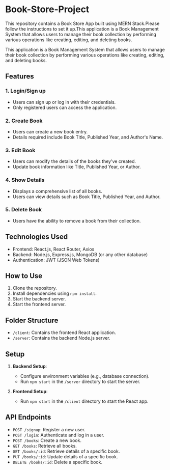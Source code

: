 ﻿# Book-Store-Project

This repository contains a Book Store App built using MERN Stack.Please follow the instructions to set it up.This application is a Book Management System that allows users to manage their book collection by performing various operations like creating, editing, and deleting books.

This application is a Book Management System that allows users to manage their book collection by performing various operations like creating, editing, and deleting books.

## Features

### 1. **Login/Sign up**
   - Users can sign up or log in with their credentials.
   - Only registered users can access the application.

### 2. **Create Book**
   - Users can create a new book entry.
   - Details required include Book Title, Published Year, and Author's Name.

### 3. **Edit Book**
   - Users can modify the details of the books they've created.
   - Update book information like Title, Published Year, or Author.

### 4. **Show Details**
   - Displays a comprehensive list of all books.
   - Users can view details such as Book Title, Published Year, and Author.

### 5. **Delete Book**
   - Users have the ability to remove a book from their collection.

## Technologies Used

- Frontend: React.js, React Router, Axios
- Backend: Node.js, Express.js, MongoDB (or any other database)
- Authentication: JWT (JSON Web Tokens)

## How to Use

1. Clone the repository.
2. Install dependencies using `npm install`.
3. Start the backend server.
4. Start the frontend server.

## Folder Structure

- `/client`: Contains the frontend React application.
- `/server`: Contains the backend Node.js server.

## Setup

1. **Backend Setup**:
   - Configure environment variables (e.g., database connection).
   - Run `npm start` in the `/server` directory to start the server.

2. **Frontend Setup**:
   - Run `npm start` in the `/client` directory to start the React app.

## API Endpoints

- `POST /signup`: Register a new user.
- `POST /login`: Authenticate and log in a user.
- `POST /books`: Create a new book.
- `GET /books`: Retrieve all books.
- `GET /books/:id`: Retrieve details of a specific book.
- `PUT /books/:id`: Update details of a specific book.
- `DELETE /books/:id`: Delete a specific book.

